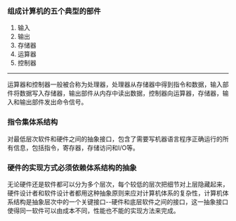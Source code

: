 ### 组成计算机的五个典型的部件

1. 输入
2. 输出
3. 存储器
4. 运算器
5. 控制器

---

运算器和控制器一般被合称为处理器，处理器从存储器中得到指令和数据，输入部件将数据写入存储器，输出部件从内存中读出数据，控制器向运算器，存储器，输入和输出部件发出命令信号。

### 指令集体系结构

对最低层次软件和硬件之间的抽象接口，包含了需要写机器语言程序正确运行的所有信息，包括指令，寄存器，存储访问和I/O等。

### 硬件的实现方式必须依赖体系结构的抽象

无论硬件还是软件都可以分为多个层次，每个较低的层次把细节对上层隐藏起来，硬件设计者和软件设计者都用这种抽象原则来应对计算机体系的复杂性，计算机体系结构是抽象层次中的一个关键接口--硬件和底层软件之间的接口，这一抽象接口使得同一软件可以由成本不同，性能也不能的实现方法来完成。
